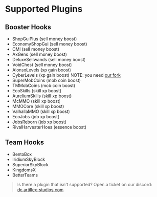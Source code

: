 # Supported Plugins

## Booster Hooks
* ShopGuiPlus (sell money boost)
* EconomyShopGui (sell money boost)
* CMI (sell money boost)
* AxGens (sell money boost)
* DeluxeSellwands (sell money boost)
* VoidChest (sell money boost)
* AlonsoLevels (xp gain boost)
* CyberLevels (xp gain boost) NOTE: you need [our fork](https://github.com/BenceX100/CyberLevels-with-api/releases)
* SuperMobCoins (mob coin boost)
* TMMobCoins (mob coin boost)
* EcoSkills (skill xp boost)
* AureliumSkills (skill xp boost)
* McMMO (skill xp boost)
* MMOCore (skill xp boost)
* ValhallaMMO (skill xp boost)
* EcoJobs (job xp boost)
* JobsReborn (job xp boost)
* RivalHarvesterHoes (essence boost)

## Team Hooks
* BentoBox
* IridiumSkyBlock
* SuperiorSkyBlock
* KingdomsX
* BetterTeams

> Is there a plugin that isn't supported? Open a ticket on our discord:
<font color="#1f67ff">[dc.artillex-studios.com](https://dc.artillex-studios.com/)</font>
